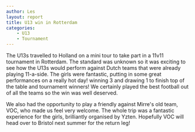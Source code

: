 ```yaml
---
author: Les
layout: report
title: U13 win in Rotterdam
categories: 
    - U13
    - Tournament
---
```


The U13s travelled to Holland on a mini tour to take part in a 11v11 tournament in Rotterdam. The standard was unknown so it was exciting to see how the U13s would perform against Dutch teams that were already playing 11-a-side. The girls were fantastic, putting in some great performances on a really hot day! winning 3 and drawing 1 to finish top of the table and tournament winners! We certainly played the best football out of all the teams so the win was well deserved.

We also had the opportunity to play a friendly against Mirre's old team, VOC, who made us feel very welcome. The whole trip was a fantastic experience for the girls, brilliantly organised by Yzten. Hopefully VOC will head over to Bristol next summer for the return leg!
